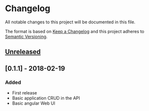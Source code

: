 # Changelog

All notable changes to this project will be documented in this file.

The format is based on [Keep a Changelog](http://keepachangelog.com/en/1.0.0/)
and this project adheres to [Semantic Versioning](http://semver.org/spec/v2.0.0.html).

## [Unreleased]


## [0.1.1] - 2018-02-19
### Added
- First release
- Basic application CRUD in the API
- Basic angular Web UI

[Unreleased]: https://github.com/ovh/lhasa/commits/master
